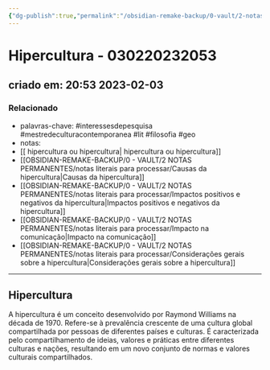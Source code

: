 ```yaml
---
{"dg-publish":true,"permalink":"/obsidian-remake-backup/0-vault/2-notas-permanentes/hipercultura-030220232053/","tags":["permanente","interessesdepesquisa","mestredeculturacontemporanea","lit","filosofia","geo"],"dgHomeLink":true,"dgShowLocalGraph":true,"dgShowFileTree":true,"dgEnableSearch":true,"noteIcon":""}
---
```


# Hipercultura - 030220232053

## criado em: 20:53 2023-02-03

### Relacionado

- palavras-chave: #interessesdepesquisa #mestredeculturacontemporanea #lit #filosofia #geo 
- notas: 
- [[ hipercultura ou hipercultura\| hipercultura ou hipercultura]]
- [[OBSIDIAN-REMAKE-BACKUP/0 - VAULT/2 NOTAS PERMANENTES/notas literais para processar/Causas da hipercultura\|Causas da hipercultura]]
- [[OBSIDIAN-REMAKE-BACKUP/0 - VAULT/2 NOTAS PERMANENTES/notas literais para processar/Impactos positivos e negativos da hipercultura\|Impactos positivos e negativos da hipercultura]]
- [[OBSIDIAN-REMAKE-BACKUP/0 - VAULT/2 NOTAS PERMANENTES/notas literais para processar/Impacto na comunicação\|Impacto na comunicação]]
- [[OBSIDIAN-REMAKE-BACKUP/0 - VAULT/2 NOTAS PERMANENTES/notas literais para processar/Considerações gerais sobre a hipercultura\|Considerações gerais sobre a hipercultura]]

---
## Hipercultura

A hipercultura é um conceito desenvolvido por Raymond Williams na década de 1970. Refere-se à prevalência crescente de uma cultura global compartilhada por pessoas de diferentes países e culturas. É caracterizada pelo compartilhamento de ideias, valores e práticas entre diferentes culturas e nações, resultando em um novo conjunto de normas e valores culturais compartilhados.
